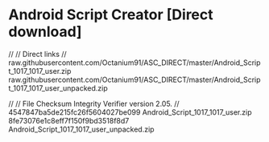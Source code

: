 # Android Script Creator [Direct download]

//
// Direct links
//
raw.githubusercontent.com/Octanium91/ASC_DIRECT/master/Android_Script_1017_1017_user.zip
raw.githubusercontent.com/Octanium91/ASC_DIRECT/master/Android_Script_1017_1017_user_unpacked.zip

//
// File Checksum Integrity Verifier version 2.05.
//
4547847ba5de215fc26f5604027be099 Android_Script_1017_1017_user.zip
8fe73076e1c8eff7f150f9bd3518f8d7 Android_Script_1017_1017_user_unpacked.zip


